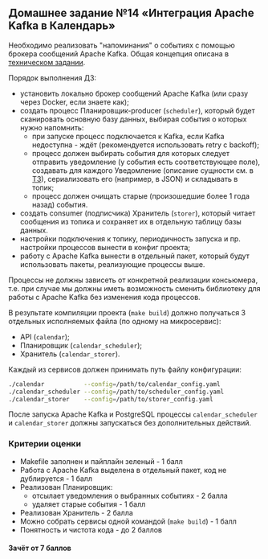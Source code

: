## Домашнее задание №14 «Интеграция Apache Kafka в Календарь»
Необходимо реализовать "напоминания" о событиях с помощью брокера сообщений Apache Kafka.
Общая концепция описана в [техническом задании](./CALENDAR.MD).

Порядок выполнения ДЗ:
* установить локально брокер сообщений Apache Kafka (или сразу через Docker, если знаете как);
* создать процесс Планировщик-producer (`scheduler`), который будет сканировать основную базу данных,
выбирая события о которых нужно напомнить:
    - при запуске процесс подключается к Kafka, если Kafka недоступна - ждёт (рекомендуется использовать retry с backoff); 
    - процесс должен выбирать события для которых следует отправить уведомление (у события есть соответствующее поле),
    создавать для каждого Уведомление (описание сущности см. в [ТЗ](./CALENDAR.MD)),
    сериализовать его (например, в JSON) и складывать в топик;
    - процесс должен очищать старые (произошедшие более 1 года назад) события.
* создать consumer (подписчика) Хранитель (`storer`), который читает сообщения из топика и сохраняет 
их в отдельную таблицу базы данных.
* настройки подключения к топику, периодичность запуска и пр. настройки процессов вынести в конфиг проекта;
* работу с Apache Kafka вынести в отдельный пакет, который будут использовать пакеты, реализующие процессы выше.

Процессы не должны зависеть от конкретной реализации консьюмера, т.е. при случае мы должны иметь возможность
сменить библиотеку для работы с Apache Kafka без изменения кода процессов.

В результате компиляции проекта (`make build`) должно получаться 3 отдельных исполняемых файла
(по одному на микросервис):
- API (`calendar`);
- Планировщик (`calendar_scheduler`);
- Хранитель (`calendar_storer`).

Каждый из сервисов должен принимать путь файлу конфигурации:
```bash
./calendar           --config=/path/to/calendar_config.yaml
./calendar_scheduler --config=/path/to/scheduler_config.yaml
./calendar_storer    --config=/path/to/storer_config.yaml
```

После запуска Apache Kafka и PostgreSQL процессы `calendar_scheduler` и `calendar_storer`
должны запускаться без дополнительных действий.

### Критерии оценки
- Makefile заполнен и пайплайн зеленый - 1 балл
- Работа с Apache Kafka выделена в отдельный пакет, код не дублируется - 1 балл
- Реализован Планировщик:
    - отсылает уведомления о выбранных событиях - 2 балла
    - удаляет старые события - 1 балл
- Реализован Хранитель - 2 балла
- Можно собрать сервисы одной командой (`make build`) - 1 балл
- Понятность и чистота кода - до 2 баллов

#### Зачёт от 7 баллов